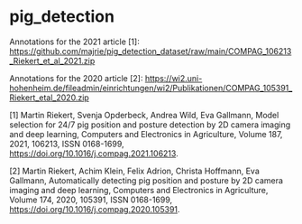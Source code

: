 # pig_detection

Annotations for the 2021 article [1]: https://github.com/majrie/pig_detection_dataset/raw/main/COMPAG_106213_Riekert_et_al_2021.zip

Annotations for the 2020 article [2]: https://wi2.uni-hohenheim.de/fileadmin/einrichtungen/wi2/Publikationen/COMPAG_105391_Riekert_etal_2020.zip


[1] Martin Riekert, Svenja Opderbeck, Andrea Wild, Eva Gallmann, Model selection for 24/7 pig position and posture detection by 2D camera imaging and deep learning, Computers and Electronics in Agriculture, Volume 187, 2021, 106213, ISSN 0168-1699, https://doi.org/10.1016/j.compag.2021.106213.

[2] Martin Riekert, Achim Klein, Felix Adrion, Christa Hoffmann, Eva Gallmann, Automatically detecting pig position and posture by 2D camera imaging and deep learning, Computers and Electronics in Agriculture, Volume 174, 2020, 105391, ISSN 0168-1699, https://doi.org/10.1016/j.compag.2020.105391.

